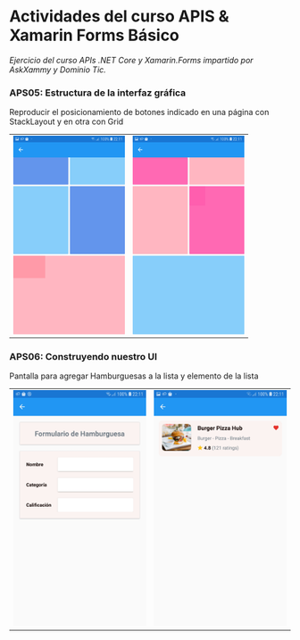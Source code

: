 # Actividades del curso APIS & Xamarin Forms Básico

_Ejercicio del curso APIs .NET Core y Xamarin.Forms impartido por AskXammy y Dominio Tic._

### APS05: Estructura de la interfaz gráfica

Reproducir el posicionamiento de botones indicado en una página con StackLayout y en otra con Grid

<table border="0" width="95%" height="auto"><tr>
<td><center><img src="https://github.com/elianaxgonzalez/XamApp/blob/master/Images/StackPage.jpg" border="0" alt="Formulario de Hamburguesas" width="200"></center></td>
<td><center><img src="https://github.com/elianaxgonzalez/XamApp/blob/master/Images/GridPage.jpg" border="0" alt="Formulario de Hamburguesas" width="200"></center></td>
</tr></table>



### APS06: Construyendo nuestro UI

Pantalla para agregar Hamburguesas a la lista y elemento de la lista

<table border="0" width="95%" height="auto"><tr>
<td><center><img src="https://github.com/elianaxgonzalez/XamApp/blob/master/Images/BurgerForm.jpg" border="0" alt="Formulario de Hamburguesas" width="300"></center></td>
<td><center><img src="https://github.com/elianaxgonzalez/XamApp/blob/master/Images/BurgerItemList.jpg" border="0" alt="Formulario de Hamburguesas" width="300"></center></td>
</tr></table>



